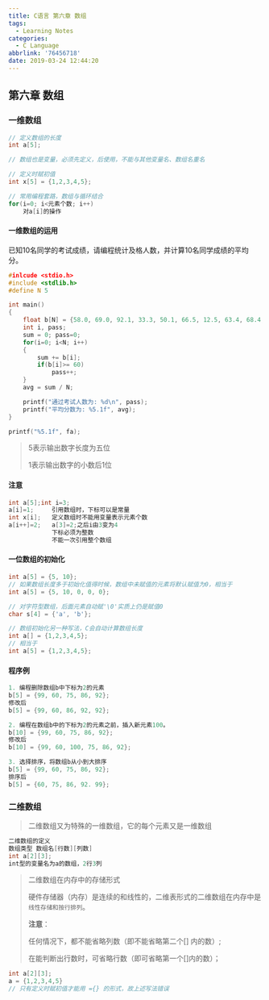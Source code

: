 ```yaml
---
title: C语言 第六章 数组
tags:
  - Learning Notes
categories:
  - C Language
abbrlink: '76456718'
date: 2019-03-24 12:44:20
---
```


## 第六章 数组

### 一维数组

```c
// 定义数组的长度
int a[5];

// 数组也是变量，必须先定义，后使用，不能与其他变量名、数组名重名

// 定义时赋初值
int x[5] = {1,2,3,4,5};

// 常用编程套路，数组与循环结合
for(i=0; i<元素个数; i++)
    对a[i]的操作
```

#### 一维数组的运用

已知10名同学的考试成绩，请编程统计及格人数，并计算10名同学成绩的平均分。

```c
#inlcude <stdio.h>
#include <stdlib.h>
#define N 5

int main()
{
    float b[N] = {58.0, 69.0, 92.1, 33.3, 50.1, 66.5, 12.5, 63.4, 68.4, 10.1}, sum, avg;
	int i, pass;
	sum = 0; pass=0;
	for(i=0; i<N; i++)
	{
		sum += b[i];
		if(b[i]>= 60)
			pass++;
	}
	avg = sum / N;

	printf("通过考试人数为: %d\n", pass);
	printf("平均分数为: %5.1f", avg);
}
```

```c
printf("%5.1f", fa);
```

> 5表示输出数字长度为五位
>
> 1表示输出数字的小数后1位

#### 注意

```c
int a[5];int i=3;
a[i]=1;		引用数组时，下标可以是常量
int x[i];	定义数组时不能用变量表示元素个数
a[i++]=2;	a[3]=2;之后i由3变为4
			下标必须为整数
			不能一次引用整个数组
```

#### 一位数组的初始化

```c
int a[5] = {5, 10};
// 如果数组长度多于初始化值得时候，数组中未赋值的元素将默认赋值为0，相当于
int a[5] = {5, 10, 0, 0, 0};

// 对字符型数组，后面元素自动赋'\0'实质上仍是赋值0
char s[4] = {'a', 'b'};

// 数组初始化另一种写法，C会自动计算数组长度
int a[] = {1,2,3,4,5};
// 相当于
int a[5] = {1,2,3,4,5};
```

#### 程序例

```c
1. 编程删除数组b中下标为2的元素
b[5] = {99, 60, 75, 86, 92};
修改后
b[5] = {99, 60, 86, 92, 92};
```

```c
2. 编程在数组b中的下标为2的元素之前，插入新元素100。
b[10] = {99, 60, 75, 86, 92};
修改后
b[10] = {99, 60, 100, 75, 86, 92};
```

```c
3. 选择排序，将数组b从小到大排序
b[5] = {99, 60, 75, 86, 92};
排序后
b[5] = {60, 75, 86, 92. 99};
```

### 二维数组

> 二维数组又为特殊的一维数组，它的每个元素又是一维数组

```c
二维数组的定义
数组类型 数组名[行数][列数]
int a[2][3];
int型的变量名为a的数组，2行3列
```

> 二维数组在内存中的存储形式
>
> 硬件存储器（内存）是连续的和线性的，二维表形式的二维数组在内存中是`线性存储和按行排列`。
>
> **注意**：
>
> 任何情况下，都不能省略列数（即不能省略第二个[] 内的数）;
>
> 在能判断出行数时，可省略行数（即可省略第一个[]内的数）；

```c
int a[2][3];
a = {1,2,3,4,5}
// 只有定义时赋初值才能用 ={} 的形式，故上述写法错误
```

